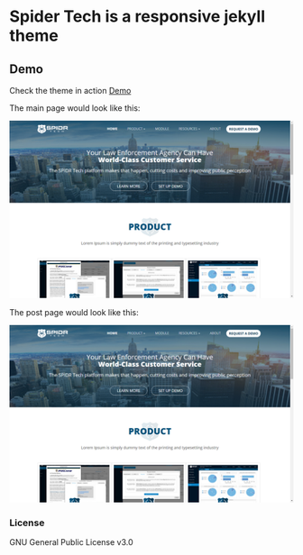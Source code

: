 # Spider Tech is a responsive jekyll theme


## Demo

Check the theme in action [Demo](https://hih7.com)

The main page would look like this:

![Main page preview](https://github.com/Hih7/spider.github.io/blob/cg-page/assets/images/screenshot.png?raw=true)

The post page would look like this:

![Post page preview](https://github.com/Hih7/spider.github.io/blob/cg-page/assets/images/screenshot.png?raw=true)


### License

GNU General Public License v3.0

